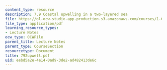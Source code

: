 ```yaml
---
content_type: resource
description: 7.9 Coastal upwelling in a two-layered sea
file: https://ol-ocw-studio-app-production.s3.amazonaws.com/courses/1-63-advanced-fluid-dynamics-of-the-environment-fall-2002/eebd5a2e4e140ad93de2ad482413de6c_792upwell.pdf
file_type: application/pdf
learning_resource_types:
- Lecture Notes
ocw_type: OCWFile
parent_title: Lecture Notes
parent_type: CourseSection
resourcetype: Document
title: 792upwell.pdf
uid: eebd5a2e-4e14-0ad9-3de2-ad482413de6c
---
```

